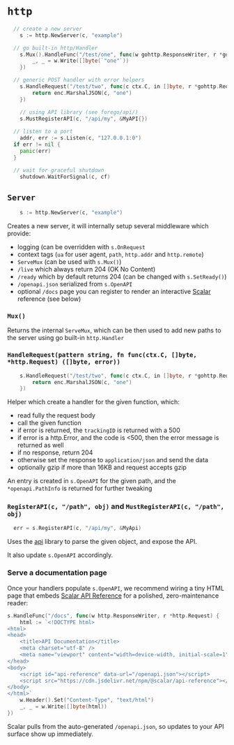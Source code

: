 # `http`

```go
  // create a new server
	s := http.NewServer(c, "example")

  // go built-in http/Handler
	s.Mux().HandleFunc("/test/one", func(w gohttp.ResponseWriter, r *gohttp.Request) {
		_, _ = w.Write([]byte(`"one"`))
	})

  // generic POST handler with error helpers
	s.HandleRequest("/test/two", func(c ctx.C, in []byte, r *gohttp.Request) ([]byte, error) {
		return enc.MarshalJSON(c, "one")
	})

	// using API library (see forego/api/)
	s.MustRegisterAPI(c, "/api/my", &MyAPI{})
  
  // listen to a port
	addr, err := s.Listen(c, "127.0.0.1:0")
  if err != nil {
    panic(err)
  }

  // wait for graceful shutdown
	shutdown.WaitForSignal(c, cf)
```

## `Server`

```go
	s := http.NewServer(c, "example")
```  

Creates a new server, it will internally setup several middleware which provide:
* logging (can be overridden with `s.OnRequest`
* context tags (`ua` for user agent, `path`, `http.addr` and `http.remote`)
* `ServeMux` (can be used with `s.Mux()`)
* `/live` which always return 204 (OK No Content)
* `/ready` which by default returns 204 (can be changed with `s.SetReady()`)
* `/openapi.json` serialized from `s.OpenAPI`
* optional `/docs` page you can register to render an interactive [Scalar](https://github.com/scalar/scalar) reference (see below)

### `Mux()`

Returns the internal `ServeMux`, which can be then used to add new paths to the server using go built-in `http.Handler`

### `HandleRequest(pattern string, fn func(ctx.C, []byte, *http.Request) ([]byte, error))`

```go
	s.HandleRequest("/test/two", func(c ctx.C, in []byte, r *gohttp.Request) ([]byte, error) {
		return enc.MarshalJSON(c, "one")
	})
```

Helper which create a handler for the given function, which:
* read fully the request body
* call the given function
* if error is returned, the `trackingID` is returned with a 500
* if error is a http.Error, and the code is <500, then the error message is returned as well
* if no response, return 204
* otherwise set the response to `application/json` and send the data
* optionally gzip if more than 16KB and request accepts gzip

An entry is created in `s.OpenAPI` for the given path, and the `*openapi.PathInfo` is returned for further tweaking

### `RegisterAPI(c, "/path", obj)` and `MustRegisterAPI(c, "/path", obj)`

```go
  err = s.RegisterAPI(c, "/api/my", &MyApi)
```

Uses the [api](../api/) library to parse the given object, and expose the API.

It also update `s.OpenAPI` accordingly.

### Serve a documentation page

Once your handlers populate `s.OpenAPI`, we recommend wiring a tiny HTML page that embeds [Scalar API Reference](https://github.com/scalar/scalar/tree/main/packages/api-reference) for a polished, zero-maintenance reader:

```go
s.HandleFunc("/docs", func(w http.ResponseWriter, r *http.Request) {
	html := `<!DOCTYPE html>
<html>
<head>
    <title>API Documentation</title>
    <meta charset="utf-8" />
    <meta name="viewport" content="width=device-width, initial-scale=1" />
</head>
<body>
    <script id="api-reference" data-url="/openapi.json"></script>
    <script src="https://cdn.jsdelivr.net/npm/@scalar/api-reference"></script>
</body>
</html>`
	w.Header().Set("Content-Type", "text/html")
	_, _ = w.Write([]byte(html))
})
```

Scalar pulls from the auto-generated `/openapi.json`, so updates to your API surface show up immediately.  
